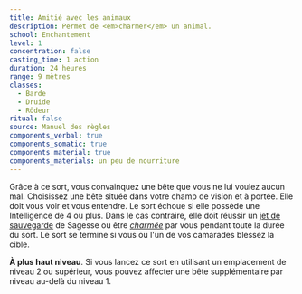 ```yaml
---
title: Amitié avec les animaux
description: Permet de <em>charmer</em> un animal.
school: Enchantement
level: 1
concentration: false
casting_time: 1 action
duration: 24 heures
range: 9 mètres
classes:
  - Barde
  - Druide
  - Rôdeur
ritual: false
source: Manuel des règles
components_verbal: true
components_somatic: true
components_material: true
components_materials: un peu de nourriture
---
```

Grâce à ce sort, vous convainquez une bête que vous ne lui voulez aucun mal. Choisissez une bête située dans votre champ de vision et à portée. Elle doit vous voir et vous entendre. Le sort échoue si elle possède une Intelligence de 4 ou plus. Dans le cas contraire, elle doit réussir un [jet de sauvegarde](/utiliser-les-caracteristiques/#jets-de-sauvegarde) de Sagesse ou être [_charmée_](/gerer-la-sante-du-personnage/#charme) par vous pendant toute la durée du sort. Le sort se termine si vous ou l'un de vos camarades blessez la cible.

**À plus haut niveau**. Si vous lancez ce sort en utilisant un emplacement de niveau 2 ou supérieur, vous pouvez affecter une bête supplémentaire par niveau au-delà du niveau 1.

